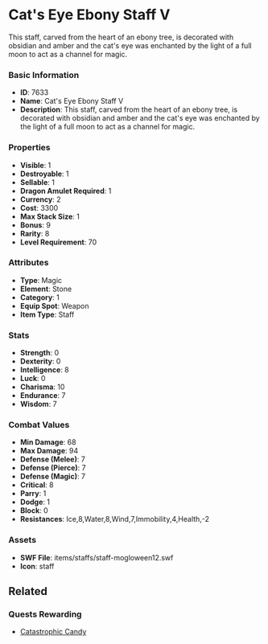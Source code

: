 # Cat's Eye Ebony Staff V

This staff, carved from the heart of an ebony tree, is decorated with obsidian and amber and the cat's eye was enchanted by the light of a full moon to act as a channel for magic.

### Basic Information

- **ID**: 7633
- **Name**: Cat&#039;s Eye Ebony Staff V
- **Description**: This staff, carved from the heart of an ebony tree, is decorated with obsidian and amber and the cat&#039;s eye was enchanted by the light of a full moon to act as a channel for magic.

### Properties

- **Visible**: 1
- **Destroyable**: 1
- **Sellable**: 1
- **Dragon Amulet Required**: 1
- **Currency**: 2
- **Cost**: 3300
- **Max Stack Size**: 1
- **Bonus**: 9
- **Rarity**: 8
- **Level Requirement**: 70

### Attributes

- **Type**: Magic
- **Element**: Stone
- **Category**: 1
- **Equip Spot**: Weapon
- **Item Type**: Staff

### Stats

- **Strength**: 0
- **Dexterity**: 0
- **Intelligence**: 8
- **Luck**: 0
- **Charisma**: 10
- **Endurance**: 7
- **Wisdom**: 7

### Combat Values

- **Min Damage**: 68
- **Max Damage**: 94
- **Defense (Melee)**: 7
- **Defense (Pierce)**: 7
- **Defense (Magic)**: 7
- **Critical**: 8
- **Parry**: 1
- **Dodge**: 1
- **Block**: 0
- **Resistances**: Ice,8,Water,8,Wind,7,Immobility,4,Health,-2

### Assets

- **SWF File**: items/staffs/staff-mogloween12.swf
- **Icon**: staff

## Related

### Quests Rewarding

- [Catastrophic Candy](../quests/962-catastrophic-candy.md)

